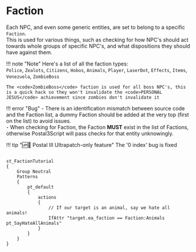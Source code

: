# Faction
Each NPC, and even some generic entities, are set to belong to a specific `Faction`.  
This is used for various things, such as checking for how NPC's should act towards whole groups of specific NPC's, and what dispositions they should have against them.


!!! note "Note"
	Here's a list of all the faction types:  
	<code>Police</code>, <code>Zealots</code>, <code>Citizens</code>, <code>Hobos</code>, <code>Animals</code>, <code>Player</code>, <code>LaserDot</code>, <code>Effects</code>, <code>Items</code>, <code>Venezuela</code>, <code>ZombieBoss</code>  
	
	The <code>ZombieBoss</code> faction is used for all boss NPC's, this is a quick hack so they won't invalidate the <code>PERSONAL JESUS</code> achievement since zombies don't invalidate it

!!! error "Bug"
	- There is an identification mismatch between source code and the Faction list, a dummy Faction should be added at the very top (first on the list) to avoid issues.  
	- When checking for Faction, the Faction **MUST** exist in the list of Factions, otherwise Postal3Script will pass checks for that entity unknowingly.

!!! tip "🆙🪽 Postal III Ultrapatch-only feature"
	The '0 index' bug is fixed

<pre><code class="language-js">
st_FactionTutorial
{
	Group Neutral
	Patterns
	{
		pt_default
		{
			actions
			{
				// If our target is an animal, say we hate all animals!
				IfAttr "target.ea_faction == Faction:Animals pt_SayHateAllAnimals"
			}
		}
	}
}
</code></pre>